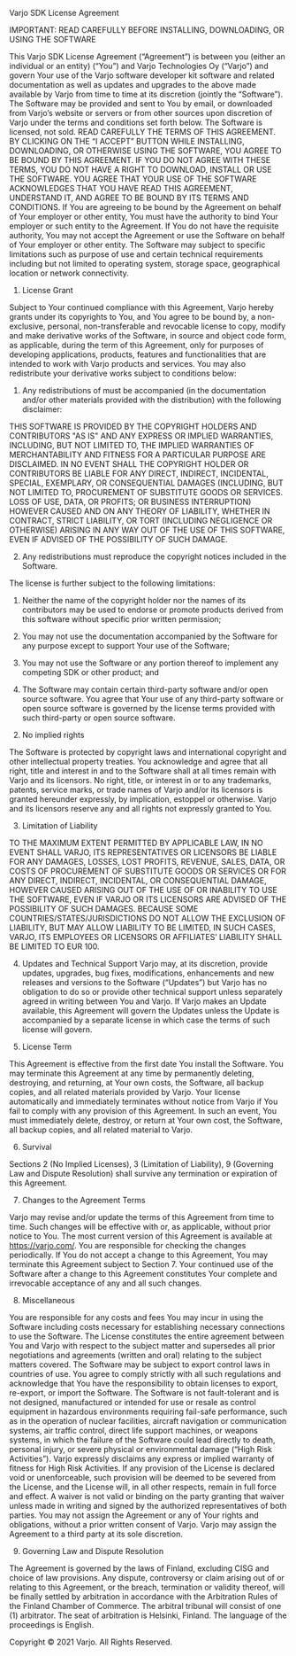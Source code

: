 Varjo SDK License Agreement

IMPORTANT: READ CAREFULLY BEFORE INSTALLING, DOWNLOADING, OR USING THE SOFTWARE

This Varjo SDK License Agreement (“Agreement”) is between you (either an
individual or an entity) (“You”) and Varjo Technologies Oy (“Varjo”) and govern
Your use of the Varjo software developer kit software and related documentation
as well as updates and upgrades to the above made available by Varjo from time
to time at its discretion (jointly the “Software”). The Software may be provided
and sent to You by email, or downloaded from Varjo’s website or servers or from
other sources upon discretion of Varjo under the terms and conditions set forth
below. The Software is licensed, not sold. READ CAREFULLY THE TERMS OF THIS
AGREEMENT. BY CLICKING ON THE “I ACCEPT” BUTTON WHILE INSTALLING, DOWNLOADING,
OR OTHERWISE USING THE SOFTWARE, YOU AGREE TO BE BOUND BY THIS AGREEMENT. IF YOU
DO NOT AGREE WITH THESE TERMS, YOU DO NOT HAVE A RIGHT TO DOWNLOAD, INSTALL OR
USE THE SOFTWARE. YOU AGREE THAT YOUR USE OF THE SOFTWARE ACKNOWLEDGES THAT YOU
HAVE READ THIS AGREEMENT, UNDERSTAND IT, AND AGREE TO BE BOUND BY ITS TERMS AND
CONDITIONS. If You are agreeing to be bound by the Agreement on behalf of Your
employer or other entity, You must have the authority to bind Your employer or
such entity to the Agreement. If You do not have the requisite authority, You
may not accept the Agreement or use the Software on behalf of Your employer or
other entity. The Software may subject to specific limitations such as purpose
of use and certain technical requirements including but not limited to operating
system, storage space, geographical location or network connectivity.

1)  License Grant

Subject to Your continued compliance with this Agreement, Varjo hereby grants
under its copyrights to You, and You agree to be bound by, a non-exclusive,
personal, non-transferable and revocable license to copy, modify and make
derivative works of the Software, in source and object code form, as applicable,
during the term of this Agreement, only for purposes of developing applications,
products, features and functionalities that are intended to work with Varjo
products and services. You may also redistribute your derivative works subject
to conditions below:

1.  Any redistributions of must be accompanied (in the documentation and/or other
materials provided with the distribution) with the following disclaimer:

THIS SOFTWARE IS PROVIDED BY THE COPYRIGHT HOLDERS AND CONTRIBUTORS "AS IS" AND
ANY EXPRESS OR IMPLIED WARRANTIES, INCLUDING, BUT NOT LIMITED TO, THE IMPLIED
WARRANTIES OF MERCHANTABILITY AND FITNESS FOR A PARTICULAR PURPOSE ARE
DISCLAIMED. IN NO EVENT SHALL THE COPYRIGHT HOLDER OR CONTRIBUTORS BE LIABLE FOR
ANY DIRECT, INDIRECT, INCIDENTAL, SPECIAL, EXEMPLARY, OR CONSEQUENTIAL DAMAGES
(INCLUDING, BUT NOT LIMITED TO, PROCUREMENT OF SUBSTITUTE GOODS OR SERVICES.
LOSS OF USE, DATA, OR PROFITS; OR BUSINESS INTERRUPTION) HOWEVER CAUSED AND ON
ANY THEORY OF LIABILITY, WHETHER IN CONTRACT, STRICT LIABILITY, OR TORT
(INCLUDING NEGLIGENCE OR OTHERWISE) ARISING IN ANY WAY OUT OF THE USE OF THIS
SOFTWARE, EVEN IF ADVISED OF THE POSSIBILITY OF SUCH DAMAGE.

2.   Any redistributions must reproduce the copyright notices included in the
Software.

The license is further subject to the following limitations:

1.  Neither the name of the copyright holder nor the names of its contributors
may be used to endorse or promote products derived from this software without
specific prior written permission;

3.  You may not use the documentation accompanied by the Software for any purpose
except to support Your use of the Software;

4.  You may not use the Software or any portion thereof to implement any
competing SDK or other product; and

5.  The Software may contain certain third-party software and/or open source
software. You agree that Your use of any third-party software or open source
software is governed by the license terms provided with such third-party or open
source software.

2)  No implied rights

The Software is protected by copyright laws and international copyright and
other intellectual property treaties. You acknowledge and agree that all right,
title and interest in and to the Software shall at all times remain with Varjo
and its licensors. No right, title, or interest in or to any trademarks,
patents, service marks, or trade names of Varjo and/or its licensors is granted
hereunder expressly, by implication, estoppel or otherwise. Varjo and its
licensors reserve any and all rights not expressly granted to You.

3)  Limitation of Liability

TO THE MAXIMUM EXTENT PERMITTED BY APPLICABLE LAW, IN NO EVENT SHALL VARJO, ITS
REPRESENTATIVES OR LICENSORS BE LIABLE FOR ANY DAMAGES, LOSSES, LOST PROFITS,
REVENUE, SALES, DATA, OR COSTS OF PROCUREMENT OF SUBSTITUTE GOODS OR SERVICES OR
FOR ANY DIRECT, INDIRECT, INCIDENTAL, OR CONSEQUENTIAL DAMAGE, HOWEVER CAUSED
ARISING OUT OF THE USE OF OR INABILITY TO USE THE SOFTWARE, EVEN IF VARJO OR ITS
LICENSORS ARE ADVISED OF THE POSSIBILITY OF SUCH DAMAGES. BECAUSE SOME
COUNTRIES/STATES/JURISDICTIONS DO NOT ALLOW THE EXCLUSION OF LIABILITY, BUT MAY
ALLOW LIABILITY TO BE LIMITED, IN SUCH CASES, VARJO, ITS EMPLOYEES OR LICENSORS
OR AFFILIATES’ LIABILITY SHALL BE LIMITED TO EUR 100.

4)  Updates and Technical Support Varjo may, at its discretion, provide updates,
upgrades, bug fixes, modifications, enhancements and new releases and versions
to the Software (“Updates”) but Varjo has no obligation to do so or provide
other technical support unless separately agreed in writing between You and
Varjo. If Varjo makes an Update available, this Agreement will govern the
Updates unless the Update is accompanied by a separate license in which case the
terms of such license will govern.

5)  License Term

This Agreement is effective from the first date You install the Software. You
may terminate this Agreement at any time by permanently deleting, destroying,
and returning, at Your own costs, the Software, all backup copies, and all
related materials provided by Varjo. Your license automatically and immediately
terminates without notice from Varjo if You fail to comply with any provision of
this Agreement. In such an event, You must immediately delete, destroy, or
return at Your own cost, the Software, all backup copies, and all related
material to Varjo.

6)  Survival

Sections 2 (No Implied Licenses), 3 (Limitation of Liability), 9 (Governing Law
and Dispute Resolution) shall survive any termination or expiration of this
Agreement.

7)  Changes to the Agreement Terms

Varjo may revise and/or update the terms of this Agreement from time to time.
Such changes will be effective with or, as applicable, without prior notice to
You. The most current version of this Agreement is available at
https://varjo.com/. You are responsible for checking the changes periodically.
If You do not accept a change to this Agreement, You may terminate this
Agreement subject to Section 7. Your continued use of the Software after a
change to this Agreement constitutes Your complete and irrevocable acceptance of
any and all such changes.

8)  Miscellaneous

You are responsible for any costs and fees You may incur in using the Software
including costs necessary for establishing necessary connections to use the
Software. The License constitutes the entire agreement between You and Varjo
with respect to the subject matter and supersedes all prior negotiations and
agreements (written and oral) relating to the subject matters covered. The
Software may be subject to export control laws in countries of use. You agree to
comply strictly with all such regulations and acknowledge that You have the
responsibility to obtain licenses to export, re-export, or import the Software.
The Software is not fault-tolerant and is not designed, manufactured or intended
for use or resale as control equipment in hazardous environments requiring
fail-safe performance, such as in the operation of nuclear facilities, aircraft
navigation or communication systems, air traffic control, direct life support
machines, or weapons systems, in which the failure of the Software could lead
directly to death, personal injury, or severe physical or environmental damage
(“High Risk Activities”). Varjo expressly disclaims any express or implied
warranty of fitness for High Risk Activities. If any provision of the License is
declared void or unenforceable, such provision will be deemed to be severed from
the License, and the License will, in all other respects, remain in full force
and effect. A waiver is not valid or binding on the party granting that waiver
unless made in writing and signed by the authorized representatives of both
parties. You may not assign the Agreement or any of Your rights and obligations,
without a prior written consent of Varjo. Varjo may assign the Agreement to a
third party at its sole discretion.

9)  Governing Law and Dispute Resolution

The Agreement is governed by the laws of Finland, excluding CISG and choice of
law provisions. Any dispute, controversy or claim arising out of or relating to
this Agreement, or the breach, termination or validity thereof, will be finally
settled by arbitration in accordance with the Arbitration Rules of the Finland
Chamber of Commerce. The arbitral tribunal will consist of one (1) arbitrator.
The seat of arbitration is Helsinki, Finland. The language of the proceedings is
English.

Copyright © 2021 Varjo. All Rights Reserved.